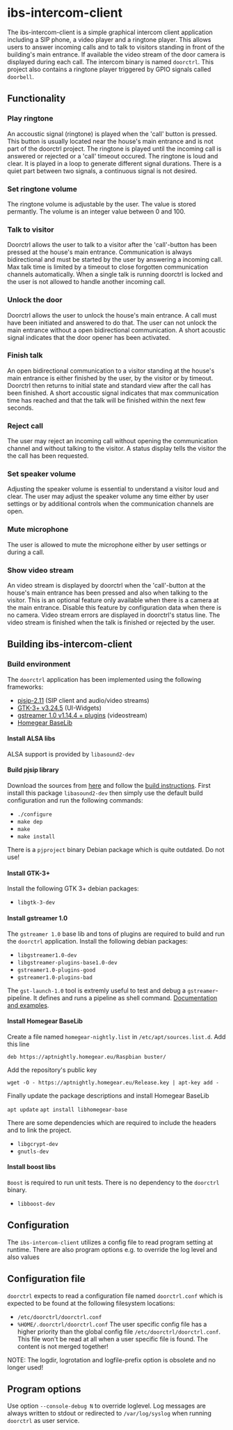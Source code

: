# ibs-intercom-client

The ibs-intercom-client is a simple graphical intercom client application including a SIP phone, a video player and a ringtone player. This allows users to answer incoming calls and to talk to visitors standing in front of the building's main entrance. If available the video stream of the door camera is displayed during each call. The intercom binary is named ``doorctrl``. This project also contains a ringtone player triggered by GPIO signals called ``doorbell``. 

## Functionality
### Play ringtone
An accoustic signal (ringtone) is played when the 'call' button is pressed. This button is usually located near the house's main entrance and is not part of the doorctrl project. The ringtone is played until the incoming call is answered or rejected or a 'call' timeout occured. The ringtone is loud and clear. It is played in a loop to generate different signal durations. There is a quiet part between two signals, a continuous signal is not desired.

### Set ringtone volume
The ringtone volume is adjustable by the user. The value is stored permantly. The volume is an integer value between 0 and 100.

### Talk to visitor
Doorctrl allows the user to talk to a visitor after the 'call'-button has been pressed at the house's  main entrance. Communication is always bidirectional and must be started by the user by answering a incoming call. Max talk time is limited by a timeout to close forgotten communication channels automatically. When a single talk is running doorctrl is locked and the user is not allowed to handle another incoming call.

### Unlock the door
Doorctrl allows the user to unlock the house's main entrance. A call must have been initiated and answered to do that. The user can not unlock the main entrance without a open bidirectional communication. A short acoustic signal indicates that the door opener has been activated.

### Finish talk
An open bidirectional communication to a visitor standing at the house's main entrance is either finished by the user, by the visitor or by timeout. Doorctrl then returns to initial state and standard view after the call has been finished. A short accoustic signal indicates that max communication time has reached and that the talk will be finished within the next few seconds.

### Reject call
The user may reject an incoming call without opening the communication channel and without talking to the visitor. A status display tells the visitor the the call has been requested.

### Set speaker volume 
Adjusting the speaker volume is essential to understand a visitor loud and clear. The user may adjust the speaker volume any time either by user settings or by additional controls when the communication channels are open.

### Mute microphone
The user is allowed to mute the microphone either by user settings or during a call.

### Show video stream
An video stream is displayed by doorctrl when the 'call'-button at the house's main entrance has been pressed and also when talking to the visitor. This is an optional feature only available when there is a camera at the main entrance. Disable this feature by configuration data when there is no camera. Video stream errors are displayed in doorctrl's status line. The video stream is finished when the talk is finished or rejected by the user.

## Building ibs-intercom-client 
### Build environment
The ``doorctrl`` application has been implemented using the following frameworks:
* [pjsip-2.11](https://www.pjsip.org) (SIP client and audio/video streams)
* [GTK-3+ v3.24.5](https://www.gtk.org) (UI-Widgets)
* [gstreamer 1.0 v1.14.4 + plugins](https://gstreamer.freedesktop.org) (videostream)
* [Homegear BaseLib](https://github.com/Homegear/libhomegear-base)

#### Install ALSA libs
ALSA support is provided by ``libasound2-dev``

#### Build pjsip library
Download the sources from [here](https://www.pjsip.org/download.htm) and follow the [build instructions](https://trac.pjsip.org/repos/wiki/Getting-Started/Autoconf). First install this package ``libasound2-dev`` then simply use the default build configuration and run the following commands:
* ``./configure``
* ``make dep``
* ``make``
* ``make install``

There is a ``pjproject`` binary Debian package which is quite outdated. Do not use!

#### Install GTK-3+
Install the following GTK 3+ debian packages:
* ``libgtk-3-dev``

#### Install gstreamer 1.0
The ``gstreamer 1.0`` base lib and tons of plugins are required to build and run the ``doorctrl`` application.
Install the following debian packages:
* ``libgstreamer1.0-dev``
* ``libgstreamer-plugins-base1.0-dev``
* ``gstreamer1.0-plugins-good``
* ``gstreamer1.0-plugins-bad``

The ``gst-launch-1.0`` tool is extremly useful to test and debug a ``gstreamer``-pipeline. It defines and runs a pipeline as shell command. [Documentation and examples](https://gstreamer.freedesktop.org/documentation/tools/gst-launch.html?gi-language=c).

#### Install Homegear BaseLib
Create a file named ``homegear-nightly.list`` in ``/etc/apt/sources.list.d``.  Add this line

``deb https://aptnightly.homegear.eu/Raspbian buster/``

Add the repository's public key

``wget -O - https://aptnightly.homegear.eu/Release.key | apt-key add -``

Finally update the package descriptions and install Homegear BaseLib

``apt update``
``apt install libhomegear-base``

There are some dependencies which are required to include the headers and to link the project.

* ``libgcrypt-dev``
* ``gnutls-dev``

#### Install boost libs
``Boost`` is required to run unit tests. There is no dependency to the ``doorctrl`` binary. 
* ``libboost-dev``

## Configuration
The ``ibs-intercom-client`` utilizes a config file to read program setting at runtime. There are also program options e.g. to override the log level and also values

## Configuration file
``doorctrl`` expects to read a configuration file named ``doorctrl.conf`` which is expected to be found at the following filesystem locations:
* ``/etc/doorctrl/doorctrl.conf``
* ``%HOME/.doorctrl/doorctrl.conf``
The user specific config file has a higher priority than the global config file ``/etc/doorctrl/doorctrl.conf``. This file won't be read at all when a user specific file is found. The content is not merged together!

NOTE: The logdir, logrotation and logfile-prefix option is obsolete and no longer used!

## Program options
Use option ``--console-debug N`` to override loglevel. Log messages are always written to stdout or redirected to ``/var/log/syslog`` when running ``doorctrl`` as user service.
